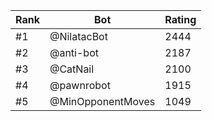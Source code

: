 Rank|Bot|Rating
---|---|---
#1|@NilatacBot|2444
#2|@anti-bot|2187
#3|@CatNail|2100
#4|@pawnrobot|1915
#5|@MinOpponentMoves|1049
